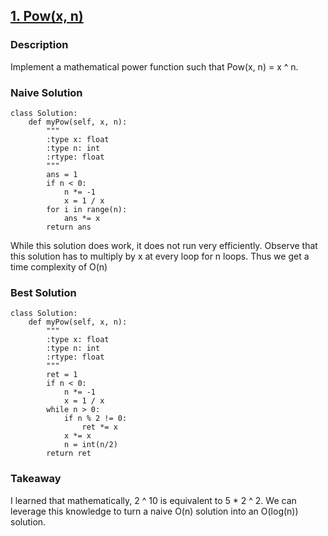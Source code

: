 ## [1. Pow(x, n)](https://leetcode.com/problems/powx-n/description/)

### Description
Implement a mathematical power function such that Pow(x, n) = x ^ n.

### Naive Solution
```
class Solution:
    def myPow(self, x, n):
        """
        :type x: float
        :type n: int
        :rtype: float
        """
        ans = 1
        if n < 0:
        	n *= -1
        	x = 1 / x
        for i in range(n):
        	ans *= x
        return ans
```
While this solution does work, it does not run very efficiently. Observe that 
this solution has to multiply by x at every loop for n loops. Thus we get a
time complexity of O(n)

### Best Solution
```
class Solution:
    def myPow(self, x, n):
        """
        :type x: float
        :type n: int
        :rtype: float
        """
        ret = 1
        if n < 0:
            n *= -1
            x = 1 / x
        while n > 0:
            if n % 2 != 0:
                ret *= x
            x *= x
            n = int(n/2)
        return ret
```

### Takeaway
I learned that mathematically, 2 ^ 10 is equivalent to 5 * 2 ^ 2. We can
leverage this knowledge to turn a naive O(n) solution into an O(log(n))
solution.